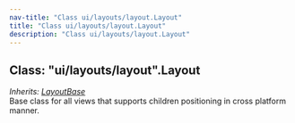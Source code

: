 ```yaml
---
nav-title: "Class ui/layouts/layout.Layout"
title: "Class ui/layouts/layout.Layout"
description: "Class ui/layouts/layout.Layout"
---
```

## Class: "ui/layouts/layout".Layout  
_Inherits:_ [_LayoutBase_](../../../ui/layouts/layout-base/LayoutBase.md)  
Base class for all views that supports children positioning in cross platform manner.